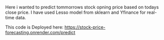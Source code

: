 Here i wanted to predict tommorrows stock opning price based on todays close price. I have used Lesso model from sklearn and Yfinance for real-time data.

This code is Deployed here: https://stock-price-forecasting.onrender.com/predict
